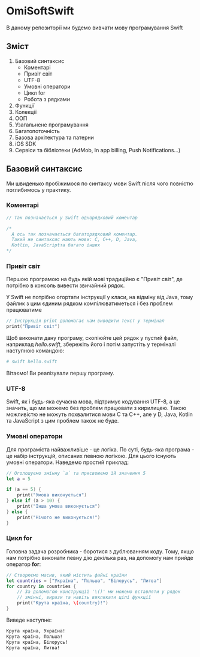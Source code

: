 # OmiSoftSwift
В даному репозиторії ми будемо вивчати мову програмування Swift

## Зміст

1) Базовий синтаксис
   - Коментарі
   - Привіт світ
   - UTF-8
   - Умовні оператори
   - Цикл for
   - Робота з рядками
2) Функції
3) Колекції
4) ООП
5) Узагальнене програмування
6) Багатопоточність
7) Базова архітектура та патерни
8) iOS SDK
9) Сервіси та бібліотеки (AdMob, In app billing, Push Notifications...)

## Базовий синтаксис

Ми швиденько пробіжимося по синтаксу мови Swift після чого повністю
поглибимось у практику.

### Коментарі
 
```swift
// Так позначається у Swift однорядковий коментар

/*
  А ось так позначається багаторядковий коментар.
  Такий же синтаксис мають мови: C, C++, D, Java,
  Kotlin, JavaScriptта багато інших
*/
```

### Привіт світ

Першою програмою на будь якій мові традиційно є "Привіт світ", де
потрібно в консоль вивести звичайний рядок.

У Swift не потрібно огортати інструкції у класи, на відміну від Java,
тому файлик з цим єдиним рядком компілюватиметься і без проблем працюватиме

```swift
// Інструкція print допомагає нам виводити текст у термінал
print("Привіт світ")
```

Щоб виконати дану програму, скопіюйте цей рядок у пустий файл, наприклад
*hello.swift*, збережіть його і потім запустіть у терміналі наступною
командою:

```bash
# swift hello.swift
```

Вітаємо! Ви реалізували першу програму.

### UTF-8

Swift, як і будь-яка сучасна мова, підтримує кодування UTF-8, а це
значить, що ми можемо без проблем працювати з кирилицею. Такою
можливістю не можуть похвалитися мови C та C++, але у D, Java, Kotlin
та JavaScript з цим проблем також не буде.

### Умовні оператори

Для програміста найважливіше - це логіка. По суті, будь-яка програма -
це набір інструкцій, описаних певною логікою. Для цього існують умовні
оператори. Наведемо простий приклад:

```swift
// Оголошуємо змінну `a` та присвоюємо їй значення 5
let a = 5

if (a == 5) {
    print("Умова виконується")
} else if (a > 10) {
    print("Інша умова виконується")
} else {
    print("Нічого не виконується!")
}
```

### Цикл for

Головна задача розробника - боротися з дублюванням коду. Тому, якщо нам
потрібно виконати певну дію декілька раз, на допомогу нам прийде
оператор **for**:

```swift
// Створюємо масив, який містить файні країни
let countries = ["Україна", "Польша", "Білорусь", "Литва"]
for country in countries {
    // За допомогою конструкції '\()' ми можемо вставляти у рядок
    // змінні, вирази та навіть викликати цілі функції
    print("Крута країна, \(country)!")
}
```

Виведе наступне:
```bash
Крута країна, Україна!
Крута країна, Польша!
Крута країна, Білорусь!
Крута країна, Литва!
```
